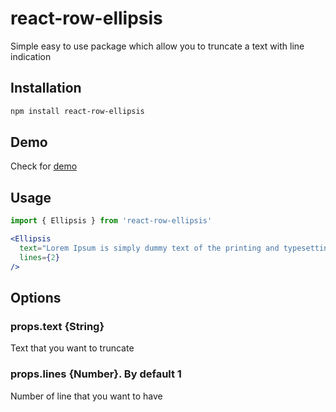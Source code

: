 # react-row-ellipsis

Simple easy to use package which allow you to truncate a text with line indication

## Installation

```bash
npm install react-row-ellipsis
```

## Demo

Check for [demo](https://ok3tbe.csb.app/)

## Usage

```jsx
import { Ellipsis } from 'react-row-ellipsis'

<Ellipsis
  text="Lorem Ipsum is simply dummy text of the printing and typesetting industry"
  lines={2}
/>
```

## Options

### props.text {String}

Text that you want to truncate

### props.lines {Number}. By default 1

Number of line that you want to have